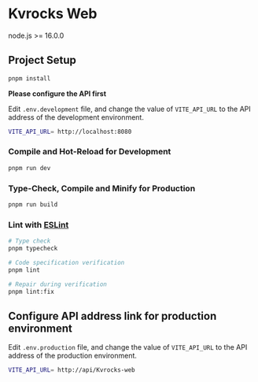 # Kvrocks Web


node.js >= 16.0.0

## Project Setup


```sh
pnpm install
```


**Please configure the API first**

Edit `.env.development` file, and change the value of `VITE_API_URL` to the API address of the development environment.

```sh
VITE_API_URL= http://localhost:8080
```


### Compile and Hot-Reload for Development

```sh
pnpm run dev
```

### Type-Check, Compile and Minify for Production

```sh
pnpm run build
```

### Lint with [ESLint](https://eslint.org/)

```sh
# Type check
pnpm typecheck

# Code specification verification
pnpm lint

# Repair during verification
pnpm lint:fix
```

## Configure API address link for production environment

Edit `.env.production` file, and change the value of `VITE_API_URL` to the API address of the production environment.

```sh
VITE_API_URL= http://api/Kvrocks-web
```

